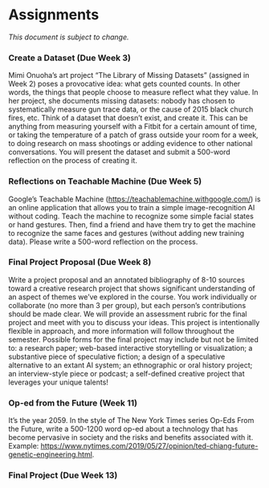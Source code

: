 ---
---

# Assignments

_This document is subject to change._

### Create a Dataset (Due Week 3)

Mimi Onuoha’s art project “The Library of Missing Datasets” (assigned in Week 2) poses a provocative idea: what gets counted counts. In other words, the things that people choose to measure reflect what they value. In her project, she documents missing datasets: nobody has chosen to systematically measure gun trace data, or the cause of 2015 black church fires, etc. Think of a dataset that doesn’t exist, and create it. This can be anything from measuring yourself with a Fitbit for a certain amount of time, or taking the temperature of a patch of grass outside your room for a week, to doing research on mass shootings or adding evidence to other national conversations. You will present the dataset and submit a 500-word reflection on the process of creating it.

### Reflections on Teachable Machine (Due Week 5)

Google’s Teachable Machine (https://teachablemachine.withgoogle.com/) is an online application that allows you to train a simple image-recognition AI without coding. Teach the machine to recognize some simple facial states or hand gestures. Then, find a friend and have them try to get the machine to recognize the same faces and gestures (without adding new training data). Please write a 500-word reflection on the process.

### Final Project Proposal (Due Week 8)

Write a project proposal and an annotated bibliography of 8-10 sources toward a creative research project that shows significant understanding of an aspect of themes we’ve explored in the course. You work individually or collaborate (no more than 3 per group), but each person’s contributions should be made clear. We will provide an assessment rubric for the final project and meet with you to discuss your ideas. This project is intentionally flexible in approach, and more information will follow throughout the semester. Possible forms for the final project may include but not be limited to: a research paper; web-based interactive storytelling or visualization; a substantive piece of speculative fiction; a design of a speculative alternative to an extant AI system; an ethnographic or oral history project; an interview-style piece or podcast; a self-defined creative project that leverages your unique talents!

### Op-ed from the Future (Week 11)

It’s the year 2059. In the style of The New York Times series Op-Eds From the Future, write a 500-1200 word op-ed about a technology that has become pervasive in society and the risks and benefits associated with it. Example: https://www.nytimes.com/2019/05/27/opinion/ted-chiang-future-genetic-engineering.html.

### Final Project (Due Week 13)
